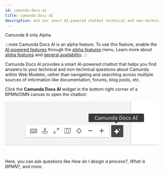 ```yaml
---
id: camunda-docs-ai
title: Camunda Docs AI
description: Ask our smart AI-powered chatbot technical and non-technical questions about Camunda 8.
---
```


<span class="badge badge--cloud">Camunda 8 only</span>
<span class="badge badge--alpha">Alpha</span>

:::note
Camunda Docs AI is an alpha feature. To use this feature, enable the [AI-powered features](https://camunda.com/blog/2024/02/camunda-docs-ai-developer-experience-new-level/) through the [alpha features](/components/console/manage-organization/enable-alpha-features.md) menu. Learn more about [alpha features](/components/early-access/alpha/alpha-features.md) and [general availability](/reference/release-policy.md#general-availability-ga).
:::

Camunda Docs AI provides a smart AI-powered chatbot that helps you find answers to your technical and non-technical questions about Camunda within Web Modeler, rather than navigating and searching across multiple sources of information like documentation, forums, blog posts, etc.

Click the **Camunda Docs AI** widget in the bottom right corner of a BPMN/DMN canvas to open the chatbot:

![camunda docs ai trigger](./img/camunda-docs-ai-trigger.png)

Here, you can ask questions like _How do I design a process?_, _What is BPMN?_, and more.
